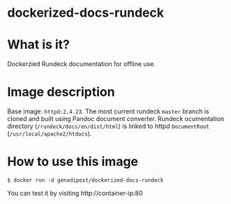 # dockerized-docs-rundeck

# What is it?
Dockerzied Rundeck documentation for offline use.

# Image description #
Base image: `httpd:2.4.23`.
The most current rundeck `master` branch is cloned and built using Pandoc document converter.
Rundeck ocumentation directory (`/rundeck/docs/en/dist/html`) is linked to httpd `DocumentRoot` (`/usr/local/apache2/htdocs`).

# How to use this image #

```console
$ docker run -d genadipost/dockerized-docs-rundeck

```

You can test it by visiting http://container-ip:80
